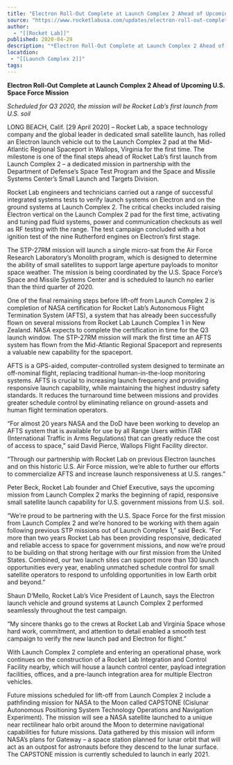 ```yaml
---
title: "Electron Roll-Out Complete at Launch Complex 2 Ahead of Upcoming U.S. Space Force Mission "
source: "https://www.rocketlabusa.com/updates/electron-roll-out-complete-at-launch-complex-2-ahead-of-upcoming-u-s-space-force-mission/"
author:
  - "[[Rocket Lab]]"
published: 2020-04-29
description: "*Electron Roll-Out Complete at Launch Complex 2 Ahead of Upcoming U.S. Space Force Mission *"
locatdion:
 - "[[Launch Complex 2]]"
tags:
---
```

**Electron Roll-Out Complete at Launch Complex 2 Ahead of Upcoming U.S. Space Force Mission** 

*Scheduled for Q3 2020, the mission will be Rocket Lab’s first launch from U.S. soil* 

LONG BEACH, Calif. \[29 April 2020\] – Rocket Lab, a space technology company and the global leader in dedicated small satellite launch, has rolled an Electron launch vehicle out to the Launch Complex 2 pad at the Mid-Atlantic Regional Spaceport in Wallops, Virginia for the first time. The milestone is one of the final steps ahead of Rocket Lab’s first launch from Launch Complex 2 – a dedicated mission in partnership with the Department of Defense’s Space Test Program and the Space and Missile Systems Center’s Small Launch and Targets Division. 

Rocket Lab engineers and technicians carried out a range of successful integrated systems tests to verify launch systems on Electron and on the ground systems at Launch Complex 2. The critical checks included raising Electron vertical on the Launch Complex 2 pad for the first time, activating and tuning pad fluid systems, power and communication checkouts as well as RF testing with the range. The test campaign concluded with a hot ignition test of the nine Rutherford engines on Electron’s first stage.

The STP-27RM mission will launch a single micro-sat from the Air Force Research Laboratory’s Monolith program, which is designed to determine the ability of small satellites to support large aperture payloads to monitor space weather. The mission is being coordinated by the U.S. Space Force’s Space and Missile Systems Center and is scheduled to launch no earlier than the third quarter of 2020.

One of the final remaining steps before lift-off from Launch Complex 2 is completion of NASA certification for Rocket Lab’s Autonomous Flight Termination System (AFTS), a system that has already been successfully flown on several missions from Rocket Lab Launch Complex 1 in New Zealand. NASA expects to complete the certification in time for the Q3 launch window. The STP-27RM mission will mark the first time an AFTS system has flown from the Mid-Atlantic Regional Spaceport and represents a valuable new capability for the spaceport.

AFTS is a GPS-aided, computer-controlled system designed to terminate an off-nominal flight, replacing traditional human-in-the-loop monitoring systems. AFTS is crucial to increasing launch frequency and providing responsive launch capability, while maintaining the highest industry safety standards. It reduces the turnaround time between missions and provides greater schedule control by eliminating reliance on ground-assets and human flight termination operators.

“For almost 20 years NASA and the DoD have been working to develop an AFTS system that is available for use by all Range Users within ITAR (International Traffic in Arms Regulations) that can greatly reduce the cost of access to space,” said David Pierce, Wallops Flight Facility director.

“Through our partnership with Rocket Lab on previous Electron launches and on this historic U.S. Air Force mission, we’re able to further our efforts to commercialize AFTS and increase launch responsiveness at U.S. ranges.”

Peter Beck, Rocket Lab founder and Chief Executive, says the upcoming mission from Launch Complex 2 marks the beginning of rapid, responsive small satellite launch capability for U.S. government missions from U.S. soil.

“We’re proud to be partnering with the U.S. Space Force for the first mission from Launch Complex 2 and we’re honored to be working with them again following previous STP missions out of Launch Complex 1,” said Beck. “For more than two years Rocket Lab has been providing responsive, dedicated and reliable access to space for government missions, and now we’re proud to be building on that strong heritage with our first mission from the United States. Combined, our two launch sites can support more than 130 launch opportunities every year, enabling unmatched schedule control for small satellite operators to respond to unfolding opportunities in low Earth orbit and beyond.”

Shaun D’Mello, Rocket Lab’s Vice President of Launch, says the Electron launch vehicle and ground systems at Launch Complex 2 performed seamlessly throughout the test campaign.

“My sincere thanks go to the crews at Rocket Lab and Virginia Space whose hard work, commitment, and attention to detail enabled a smooth test campaign to verify the new launch pad and Electron for flight.”

With Launch Complex 2 complete and entering an operational phase, work continues on the construction of a Rocket Lab Integration and Control Facility nearby, which will house a launch control center, payload integration facilities, offices, and a pre-launch integration area for multiple Electron vehicles.

Future missions scheduled for lift-off from Launch Complex 2 include a pathfinding mission for NASA to the Moon called CAPSTONE (Cislunar Autonomous Positioning System Technology Operations and Navigation Experiment). The mission will see a NASA satellite launched to a unique near rectilinear halo orbit around the Moon to determine navigational capabilities for future missions. Data gathered by this mission will inform NASA’s plans for Gateway – a space station planned for lunar orbit that will act as an outpost for astronauts before they descend to the lunar surface. The CAPSTONE mission is currently scheduled to launch in early 2021.